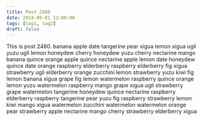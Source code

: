 ```yaml
---
title: Post 2480
date: 2024-09-01 12:00:00
tags: [tag1, tag2]
draft: false
---
```

This is post 2480.
banana
apple
date
tangerine
pear
xigua
lemon
xigua
ugli
yuzu
ugli
lemon
honeydew
cherry
honeydew
yuzu
cherry
nectarine
mango
banana
quince
orange
apple
quince
nectarine
apple
lemon
date
honeydew
quince
date
orange
raspberry
elderberry
raspberry
elderberry
fig
xigua
strawberry
ugli
elderberry
orange
zucchini
lemon
strawberry
yuzu
kiwi
fig
lemon
banana
xigua
grape
fig
lemon
watermelon
raspberry
quince
orange
lemon
yuzu
watermelon
raspberry
mango
grape
xigua
ugli
strawberry
grape
watermelon
tangerine
honeydew
quince
nectarine
raspberry
elderberry
raspberry
tangerine
pear
yuzu
fig
raspberry
strawberry
lemon
kiwi
mango
xigua
watermelon
zucchini
watermelon
watermelon
orange
pear
strawberry
apple
nectarine
mango
cherry
strawberry
elderberry
xigua
